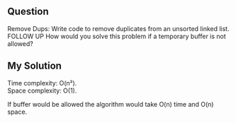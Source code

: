 ## Question
Remove Dups: Write code to remove duplicates from an unsorted linked list.
FOLLOW UP
How would you solve this problem if a temporary buffer is not allowed?

## My Solution
Time complexity: O(n²).<br>
Space complexity: O(1).<br>

If buffer would be allowed the algorithm would take O(n) time and O(n) space.

